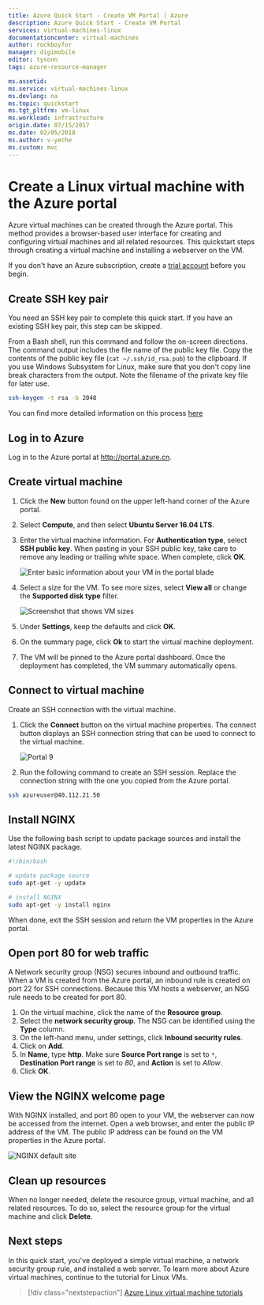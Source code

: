 ```yaml
---
title: Azure Quick Start - Create VM Portal | Azure
description: Azure Quick Start - Create VM Portal
services: virtual-machines-linux
documentationcenter: virtual-machines
author: rockboyfor
manager: digimobile
editor: tysonn
tags: azure-resource-manager

ms.assetid: 
ms.service: virtual-machines-linux
ms.devlang: na
ms.topic: quickstart
ms.tgt_pltfrm: vm-linux
ms.workload: infrastructure
origin.date: 07/15/2017
ms.date: 02/05/2018
ms.author: v-yeche
ms.custom: mvc
---
```


# Create a Linux virtual machine with the Azure portal

Azure virtual machines can be created through the Azure portal. This method provides a browser-based user interface for creating and configuring virtual machines and all related resources. This quickstart steps through creating a virtual machine and installing a webserver on the VM.

If you don't have an Azure subscription, create a [trial account](https://www.azure.cn/pricing/1rmb-trial) before you begin.

## Create SSH key pair

You need an SSH key pair to complete this quick start. If you have an existing SSH key pair, this step can be skipped.

From a Bash shell, run this command and follow the on-screen directions. The command output includes the file name of the public key file. Copy the contents of the public key file (`cat ~/.ssh/id_rsa.pub`) to the clipboard. If you use Windows Subsystem for Linux, make sure that you don't copy line break characters from the output. Note the filename of the private key file for later use.

```bash
ssh-keygen -t rsa -b 2048
```

You can find more detailed information on this process [here](/virtual-machines/linux/mac-create-ssh-keys)

## Log in to Azure 

Log in to the Azure portal at http://portal.azure.cn.

## Create virtual machine

1. Click the **New** button found on the upper left-hand corner of the Azure portal.

2. Select **Compute**, and then select **Ubuntu Server 16.04 LTS**. 

3. Enter the virtual machine information. For **Authentication type**, select **SSH public key**. When pasting in your SSH public key, take care to remove any leading or trailing white space. When complete, click **OK**.

    ![Enter basic information about your VM in the portal blade](./media/quick-create-portal/create-vm-portal-basic-blade.png)

4. Select a size for the VM. To see more sizes, select **View all** or change the **Supported disk type** filter. 

    ![Screenshot that shows VM sizes](./media/quick-create-portal/create-linux-vm-portal-sizes.png)  

5. Under **Settings**, keep the defaults and click **OK**.

6. On the summary page, click **Ok** to start the virtual machine deployment.

7. The VM will be pinned to the Azure portal dashboard. Once the deployment has completed, the VM summary automatically opens.

## Connect to virtual machine

Create an SSH connection with the virtual machine.

1. Click the **Connect** button on the virtual machine properties. The connect button displays an SSH connection string that can be used to connect to the virtual machine.

    ![Portal 9](./media/quick-create-portal/portal-quick-start-9.png) 

2. Run the following command to create an SSH session. Replace the connection string with the one you copied from the Azure portal.

```bash 
ssh azureuser@40.112.21.50
```

## Install NGINX

Use the following bash script to update package sources and install the latest NGINX package. 

```bash 
#!/bin/bash

# update package source
sudo apt-get -y update

# install NGINX
sudo apt-get -y install nginx
```

When done, exit the SSH session and return the VM properties in the Azure portal.

## Open port 80 for web traffic 

A Network security group (NSG) secures inbound and outbound traffic. When a VM is created from the Azure portal, an inbound rule is created on port 22 for SSH connections. Because this VM hosts a webserver, an NSG rule needs to be created for port 80.

1. On the virtual machine, click the name of the **Resource group**.
2. Select the **network security group**. The NSG can be identified using the **Type** column. 
3. On the left-hand menu, under settings, click **Inbound security rules**.
4. Click on **Add**.
5. In **Name**, type **http**. Make sure **Source Port range** is set to `*`, **Destination Port range** is set to *80*, and **Action** is set to *Allow*. 
6. Click **OK**.

## View the NGINX welcome page

With NGINX installed, and port 80 open to your VM, the webserver can now be accessed from the internet. Open a web browser, and enter the public IP address of the VM. The public IP address can be found on the VM properties in the Azure portal.

![NGINX default site](./media/quick-create-cli/nginx.png) 

## Clean up resources

When no longer needed, delete the resource group, virtual machine, and all related resources. To do so, select the resource group for the virtual machine and click **Delete**.

## Next steps

In this quick start, you've deployed a simple virtual machine, a network security group rule, and installed a web server. To learn more about Azure virtual machines, continue to the tutorial for Linux VMs.

> [!div class="nextstepaction"]
> [Azure Linux virtual machine tutorials](./tutorial-manage-vm.md)

<!--Update_Description: update meta propreties, wording update, update link -->